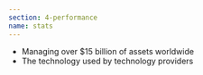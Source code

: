 ```yaml
---
section: 4-performance
name: stats
---
```

*   Managing over $15 billion of assets worldwide
*   The technology used by technology providers